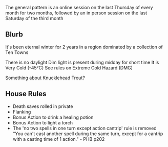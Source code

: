 The general pattern is an online session on the last Thursday of every month for two months, followed by an in person session on the last Saturday of the third month

## Blurb

It's been eternal winter for 2 years in a region dominated by a collection of Ten Towns

There is no daylight
Dim light is present during midday for short time
It is Very Cold (-45°C)
	See rules on Extreme Cold Hazard (DMG)

Something about Knucklehead Trout?


## House Rules
- Death saves rolled in private
- Flanking
- Bonus Action to drink a healing potion
- Bonus Action to light a torch
- The 'no two spells in one turn except action cantrip' rule is removed
	"You can't cast another spell during the same turn, except for a cantrip with a casting time of 1 action." - PHB p202
